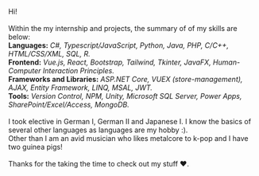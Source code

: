 Hi!<br />
<br />
Within the my internship and projects, the summary of of my skills are below: <br />
**Languages:** *C#, Typescript/JavaScript, Python, Java, PHP, C/C++, HTML/CSS/XML, SQL, R.* <br />
**Frontend:** *Vue.js, React, Bootstrap, Tailwind, Tkinter, JavaFX, Human-Computer Interaction Principles.* <br />
**Frameworks and Libraries:** *ASP.NET Core, VUEX (store-management), AJAX, Entity Framework, LINQ, MSAL, JWT.* <br />
**Tools:** *Version Control, NPM, Unity, Microsoft SQL Server, Power Apps, SharePoint/Excel/Access, MongoDB.* <br />
<br />
I took elective in German I, German II and Japanese I. I know the basics of several other languages as languages are my hobby :). <br />
Other than I am an avid musician who likes metalcore to k-pop and I have two guinea pigs! <br />
<br />
Thanks for the taking the time to check out my stuff ♥.
